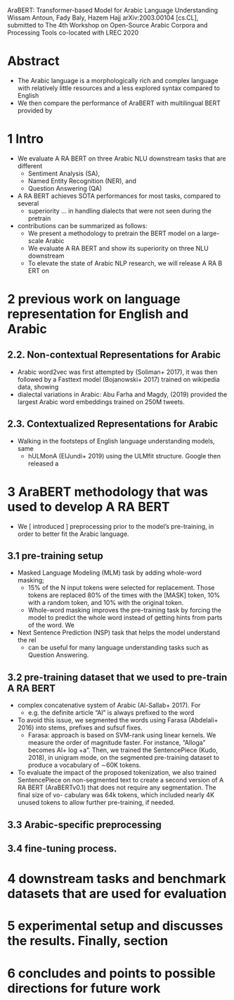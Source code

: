 AraBERT: Transformer-based Model for Arabic Language Understanding
Wissam Antoun, Fady Baly, Hazem Hajj
arXiv:2003.00104 [cs.CL], submitted to The 4th Workshop on Open-Source Arabic
Corpora and Processing Tools co-located with LREC 2020

# Abstract

* The Arabic language is a morphologically rich and complex language with
  relatively little resources and a less explored syntax compared to English
* We then compare the performance of AraBERT with multilingual BERT provided by

# 1 Intro

* We evaluate A RA BERT on three Arabic NLU downstream tasks that are different
  * Sentiment Analysis (SA),
  * Named Entity Recognition (NER), and
  * Question Answering (QA)
* A RA BERT achieves SOTA performances for most tasks, compared to several
  * superiority ... in handling dialects that were not seen during the pretrain
* contributions can be summarized as follows:
  * We present a methodology to pretrain the BERT model on a large-scale Arabic
  * We evaluate A RA BERT and show its superiority on three NLU downstream
  * To elevate the state of Arabic NLP research, we will release A RA B ERT on

# 2 previous work on language representation for English and Arabic

## 2.2. Non-contextual Representations for Arabic

* Arabic word2vec was first attempted by (Soliman+ 2017), it was then followed
  by a Fasttext model (Bojanowski+ 2017) trained on wikipedia data, showing
* dialectal variations in Arabic: Abu Farha and Magdy, (2019) provided the
  largest Arabic word embeddings trained on 250M tweets.

## 2.3. Contextualized Representations for Arabic

* Walking in the footsteps of English language understanding models, same
  * hULMonA (ElJundi+ 2019) using the ULMfit structure. Google then released a

# 3 AraBERT methodology that was used to develop A RA BERT

* We [ introduced ] preprocessing prior to the model’s pre-training, in order
  to better fit the Arabic language. 

## 3.1 pre-training setup

* Masked Language Modeling (MLM) task by adding whole-word masking; 
  * 15% of the N input tokens were selected for replacement. Those tokens are
    replaced 80% of the times with the [MASK] token, 10% with a random token,
    and 10% with the original token. 
  * Whole-word masking improves the pre-training task by forcing the model to
    predict the whole word instead of getting hints from parts of the word. We
* Next Sentence Prediction (NSP) task that helps the model understand the rel
  * can be useful for many language understanding tasks such as Question
    Answering.

## 3.2 pre-training dataset that we used to pre-train A RA BERT

* complex concatenative system of Arabic (Al-Sallab+ 2017). For
  * e.g. the definite article “Al” is always prefixed to the word
* To avoid this issue, we segmented the words using Farasa (Abdelali+ 2016)
  into stems, prefixes and sufsuf fixes. 
  * Farasa: approach is based on SVM-rank using linear kernels.  We measure the
  order of magnitude faster.
  For instance, “Alloga” becomes Al+ log +a”. 
  Then, we trained the SentencePiece (Kudo, 2018), in unigram mode, on the
  segmented pre-training dataset to produce a vocabulary of ∼60K tokens. 
* To evaluate the impact of the proposed tokenization, we also trained
  SentencePiece on non-segmented text to create a second version of A RA BERT
  (AraBERTv0.1) that does not require any segmentation. The final size of vo-
  cabulary was 64k tokens, which included nearly 4K unused tokens to allow
  further pre-training, if needed.  
  
## 3.3 Arabic-specific preprocessing

## 3.4 fine-tuning process.

# 4 downstream tasks and benchmark datasets that are used for evaluation

# 5 experimental setup and discusses the results.  Finally, section

# 6 concludes and points to possible directions for future work
